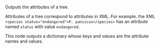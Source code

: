Outputs the attributes of a tree.

Attributes of a tree correspond to attributes in XML. For example, the XML `<species status="endangered">P. paniscus</species>` has an attribute named `status` with value `endangered`.

This node outputs a dictionary whose keys and values are the attribute names and values.
